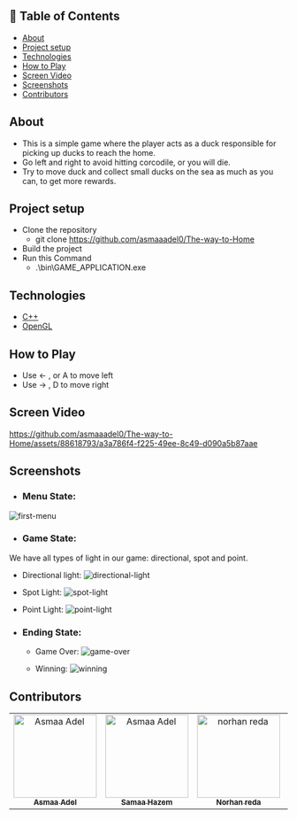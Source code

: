 ## 📝 Table of Contents

- [About ](#about-)
- [Project setup ](#project-setup-)
- [Technologies ](#technologies-)
- [How to Play ](#how-to-play-)
- [Screen Video ](#screen-video-)
- [Screenshots ](#screenshots-)
- [Contributors ](#contributors-)

## About <a name = "about"></a>
- This is a simple game where the player acts as a duck responsible for picking up ducks to reach the home. 
- Go left and right to avoid hitting corcodile, or you will die.
- Try to move duck and collect small ducks on the sea as much as you can, to get more rewards.
## Project setup <a name = "Project-setup"></a>
- Clone the repository
  - git clone https://github.com/asmaaadel0/The-way-to-Home
- Build the project
- Run this Command
  - .\bin\GAME_APPLICATION.exe

## Technologies <a name = "technologies"></a>
- [C++]()
- [OpenGL](https://www.opengl.org/)


## How to Play <a name = "play"></a>
- Use ← , or A to move left
- Use → , D to move right

## Screen Video <a name = "screen-video"></a>



https://github.com/asmaaadel0/The-way-to-Home/assets/88618793/a3a786f4-f225-49ee-8c49-d090a5b87aae




## Screenshots <a name = "screen-shots"></a>
- ### Menu State:
![first-menu](https://github.com/asmaaadel0/The-way-to-Home/assets/88618793/ed666a4d-c9c4-46e7-85b3-fa66f71d5cb8)


- ### Game State:
We have all types of light in our game: directional, spot and point.
  - Directional light:
![directional-light](https://github.com/asmaaadel0/The-way-to-Home/assets/88618793/26a33011-7f31-4e84-9758-16590691c20f)

  
  - Spot Light:
![spot-light](https://github.com/asmaaadel0/The-way-to-Home/assets/88618793/7de22353-4eed-4697-9415-9fcf9d2f02ab)


  - Point Light:
![point-light](https://github.com/asmaaadel0/The-way-to-Home/assets/88618793/1c6943d6-edd1-4aff-8069-6e1dcb3b6ee1)


- ### Ending State:
  - Game Over:
![game-over](https://github.com/asmaaadel0/The-way-to-Home/assets/88618793/99326663-69e4-43da-aaf0-622bcbb01599)

  - Winning:
![winning](https://github.com/asmaaadel0/The-way-to-Home/assets/88618793/2042cdd0-c397-470c-9ff1-dc9ad089fb0e)

## Contributors <a name = "Contributors"></a>

<table>
  <tr>
    <td align="center">
    <a href="https://github.com/asmaaadel0" target="_black">
    <img src="https://avatars.githubusercontent.com/u/88618793?s=400&u=886a14dc5ef5c205a8e51942efe9665ed8fd4717&v=4" width="150px;" alt="Asmaa Adel"/>
    <br />
    <sub><b>Asmaa Adel</b></sub></a>
    </td>
    <td align="center">
    <a href="https://github.com/Samaa-Hazem2001" target="_black">
    <img src="https://avatars.githubusercontent.com/u/82514924?v=4" width="150px;" alt="Asmaa Adel"/>
    <br />
    <sub><b>Samaa Hazem</b></sub></a>
    </td>
    <td align="center">
    <a href="https://github.com/norhanreda" target="_black">
    <img src="https://avatars.githubusercontent.com/u/88630231?v=4" width="150px;" alt="norhan reda"/>
    <br />
    <sub><b>Norhan reda</b></sub></a>
    </td>
    <td align="center">
    <a href="https://github.com/Hoda233" target="_black">
    <img src="https://avatars.githubusercontent.com/u/77369927?v=4" width="150px;" alt="HodaGamal"/>
    <br />
    <sub><b>HodaGamal</b></sub></a>
    </td>
  </tr>
 </table>

